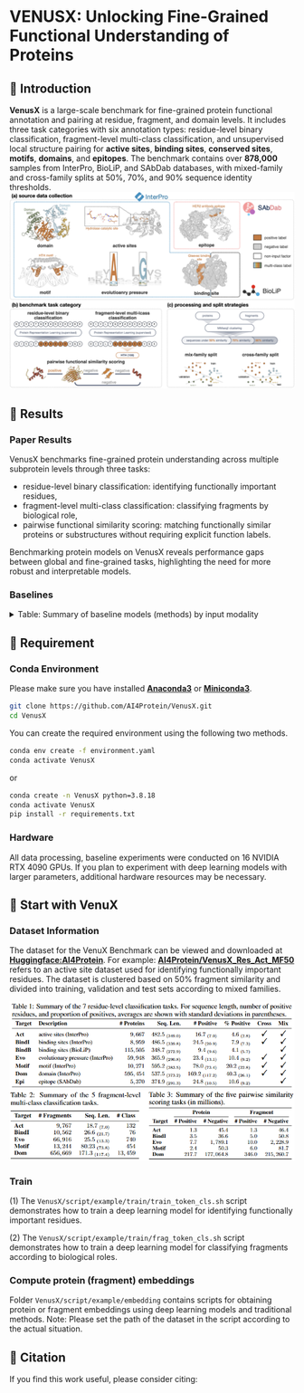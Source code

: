 # VENUSX: Unlocking Fine-Grained Functional Understanding of Proteins

## 🚀 Introduction

**VenusX** is a large-scale benchmark for fine-grained protein functional annotation and pairing at residue, fragment, and domain levels. It includes three task categories with six annotation types: residue-level binary classification, fragment-level multi-class classification, and unsupervised local structure pairing for **active sites**, **binding sites**, **conserved sites**, **motifs**, **domains**, and **epitopes**. The benchmark contains over **878,000** samples from InterPro, BioLiP, and SAbDab databases, with mixed-family and cross-family splits at 50%, 70%, and 90% sequence identity thresholds.
<img src="img/framework.png" alt="Logo">

## 📑 Results
### Paper Results

VenusX benchmarks fine-grained protein understanding across multiple subprotein levels through three tasks: 

- residue-level binary classification: identifying functionally important residues, 
- fragment-level multi-class classification: classifying fragments by biological role, 
- pairwise functional similarity scoring: matching functionally similar proteins or substructures without requiring explicit function labels.

Benchmarking protein models on VenusX reveals performance gaps between global and fine-grained tasks, highlighting the need for more robust and interpretable models.
### Baselines
<details>
<summary>Table: Summary of baseline models (methods) by input modality</summary>

**Task** indicates evaluation scope:  
- "All" for all three tasks  
- "Sup." for supervised tasks only  
- "Pair" for unsupervised pairwise similarity

| Type              | Model (Method)        | Version        | Task  | # Params | # Train. Params | Embed. Dim | Implementation |
|-------------------|--------------|----------------|-------|----------|------------------|-------------|----------------|
| **Sequence-Only** | ESM2     | t30            | All   | 150M     | 410K             | 640         | [HF: ESM2-t30](https://huggingface.co/facebook/esm2_t30_150M_UR50D) |
|                   |  ESM2            | t33            | All   | 652M     | 1.6M             | 1,280       | [HF: ESM2-t33](https://huggingface.co/facebook/esm2_t33_650M_UR50D) |
|                   |  ESM2        | t36            | Pair  | 3,000M   | --               | 2,560       | [HF: ESM2-t36](https://huggingface.co/facebook/esm2_t36_3B_UR50D) |
|                   | ESM1b        | t33            | Pair  | 652M     | --               | 1,280       | [HF: ESM-1b](https://huggingface.co/facebook/esm1b_t33_650M_UR50S) |
|                   | ProtBert     | uniref         | All   | 420M     | 1.0M             | 1,024       | [HF: ProtBert](https://huggingface.co/Rostlab/prot_bert_bfd) |
|                   | ProtT5       | xl_uniref50    | Pair  | 3,000M   | --               | 1,024       | [HF: ProtT5](https://huggingface.co/Rostlab/prot_t5_xl_uniref50) |
|                   | Ankh         | base           | All   | 450M     | 591K             | 768         | [HF: Ankh](https://huggingface.co/ElnaggarLab/ankh-base) |
|                   | TM-vec       | swiss_large    | Pair  | 3,034M   | --               | 512         | [GitHub: TM-vec](https://github.com/tymor22/tm-vec) |
|                   | ProstT5      | AA2fold        | Pair  | 3,000M   | --               | 1024        | [HF: ProstT5](https://huggingface.co/Rostlab/ProstT5) |
|                   | BLAST        | --             | Pair  | --       | --               | --          | [Conda: BLAST](https://anaconda.org/bioconda/blast) |
| **Sequence-Structure** | SaProt     | 35M_AF2        | All   | 35M      | 231K             | 480         | [HF: SaProt-AF2](https://huggingface.co/westlake-repl/SaProt_35M_AF2) |
|                        | SaProt     | 650M_PDB       | All   | 650M     | 1.6M             | 1,280       | [HF: SaProt-PDB](https://huggingface.co/westlake-repl/SaProt_650M_PDB) |
|                        | ProtSSN        | k20_h512       | All   | 800M     | 1.6M             | 1,280       | [HF: ProtSSN](https://huggingface.co/ai4protein/ProtSSN) |
|                        | ESM-IF1        | --             | Pair  | 148M     | --               | 512         | [HF: ESM-IF1](https://huggingface.co/katielink/esm_if1_gvp4_t16_142M_UR50) |
|                        | MIS-ST         | --             | Pair  | 643M     | --               | 256         | [GitHub: MIF-ST](https://github.com/microsoft/protein-sequence-models) |
|                        | Foldseek       | 3Di-AA         | Pair  | --       | --               | --          | [Conda: Foldseek](https://anaconda.org/bioconda/foldseek) |
| **Structure-Only**     | GVP-GNN        | 3-layers       | Sup.  | 3M       | 3M               | 512         | [GitHub: GVP](https://github.com/drorlab/gvp-pytorch) |
|                        | Foldseek       | 3Di            | Pair  | --       | --               | --          | [Conda: Foldseek](https://anaconda.org/bioconda/foldseek) |
|                        | TM-align       | mean           | Pair  | --       | --               | --          | [Conda: TM-align](https://anaconda.org/bioconda/tmalign) |

</details>

## 🛫 Requirement
### Conda Environment

Please make sure you have installed **[Anaconda3](https://www.anaconda.com/download)** or **[Miniconda3](https://docs.conda.io/projects/miniconda/en/latest/)**.

```bash
git clone https://github.com/AI4Protein/VenusX.git
cd VenusX
```
You can create the required environment using the following two methods.
```bash
conda env create -f environment.yaml
conda activate VenusX
```
or
```bash
conda create -n VenusX python=3.8.18
conda activate VenusX
pip install -r requirements.txt
```
### Hardware

All data processing, baseline experiments were conducted on 16 NVIDIA RTX 4090 GPUs. If you plan to experiment with deep learning models with larger parameters, additional hardware resources may be necessary.

## 🧬 Start with VenuX

### Dataset Information

The dataset for the VenuX Benchmark can be viewed and downloaded at **[Huggingface:AI4Protein](https://huggingface.co/AI4Protein)**. For example: **[AI4Protein/VenusX_Res_Act_MF50](https://huggingface.co/datasets/AI4Protein/VenusX_Res_Act_MF50)** refers to an active site dataset used for identifying functionally important residues. The dataset is clustered based on 50% fragment similarity and divided into training, validation and test sets according to mixed families.

<img src="img/dataset_res.png" alt="Logo">

<img src="img/datasets_frag_and_pair.png" alt="Logo">

### Train

(1) The `VenusX/script/example/train/train_token_cls.sh` script demonstrates how to train a deep learning model for identifying functionally important residues.

(2) The `VenusX/script/example/train/frag_token_cls.sh` script demonstrates how to train a deep learning model for classifying fragments according to biological roles.

### Compute protein (fragment) embeddings

Folder `VenusX/script/example/embedding` contains scripts for obtaining protein or fragment embeddings using deep learning models and traditional methods. Note: Please set the path of the dataset in the script according to the actual situation.


## 🙌 Citation

If you find this work useful, please consider citing:

```bibtex

```
